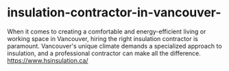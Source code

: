 # insulation-contractor-in-vancouver-
When it comes to creating a comfortable and energy-efficient living or working space in Vancouver, hiring the right insulation contractor is paramount. Vancouver's unique climate demands a specialized approach to insulation, and a professional contractor can make all the difference. https://www.hsinsulation.ca/
